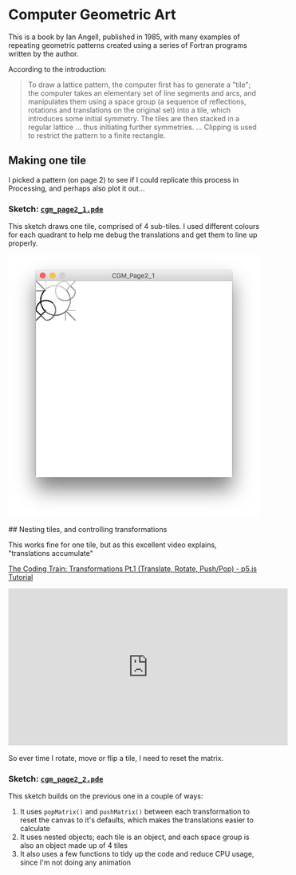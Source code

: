 # Computer Geometric Art

This is a book by Ian Angell, published in 1985, with many examples of repeating geometric patterns created using a series of Fortran programs written by the author. 

According to the introduction:

> To draw a lattice pattern, the computer first has to generate a "tile"; the computer takes an elementary set of line segments and arcs, and manipulates them using a space group (a sequence of reflections, rotations and translations on the original set) into a tile, which introduces some initial symmetry. The tiles are then stacked in a regular lattice ... thus initiating further symmetries. ... Clipping is used to restrict the pattern to a finite rectangle.

## Making one tile

I picked a pattern (on page 2) to see if I could replicate this process in Processing, and perhaps also plot it out...

### Sketch: [`cgm_page2_1.pde`](cgm_page2_1/cgm_page2_1.pde)

This sketch draws one tile, comprised of 4 sub-tiles. I used different colours for each quadrant to help me debug the translations and get them to line up properly.

![](cgm_page2_1.png) 


## Nesting tiles, and controlling transformations

This works fine for one tile, but as this excellent video explains, "translations accumulate"

[The Coding Train: Transformations Pt.1 (Translate, Rotate, Push/Pop) - p5.js Tutorial](https://www.youtube.com/watch?v=o9sgjuh-CBM)

<iframe width="560" height="315" src="https://www.youtube.com/embed/o9sgjuh-CBM?rel=0" frameborder="0" allow="autoplay; encrypted-media" allowfullscreen></iframe>

So ever time I rotate, move or flip a tile, I need to reset the matrix. 

### Sketch: [`cgm_page2_2.pde`](cgm_page2_2/cgm_page2_2.pde)

This sketch builds on the previous one in a couple of ways:

1. It uses `popMatrix()` and `pushMatrix()` between each transformation to reset the canvas to it's defaults, which makes the translations easier to calculate
2. It uses nested objects; each tile is an object, and each space group is also an object made up of 4 tiles
3. It also uses a few functions to tidy up the code and reduce CPU usage, since I'm not doing any animation

